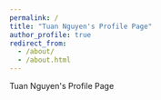 ```yaml
---
permalink: /
title: "Tuan Nguyen's Profile Page"
author_profile: true
redirect_from: 
  - /about/
  - /about.html
---
```


Tuan Nguyen's Profile Page